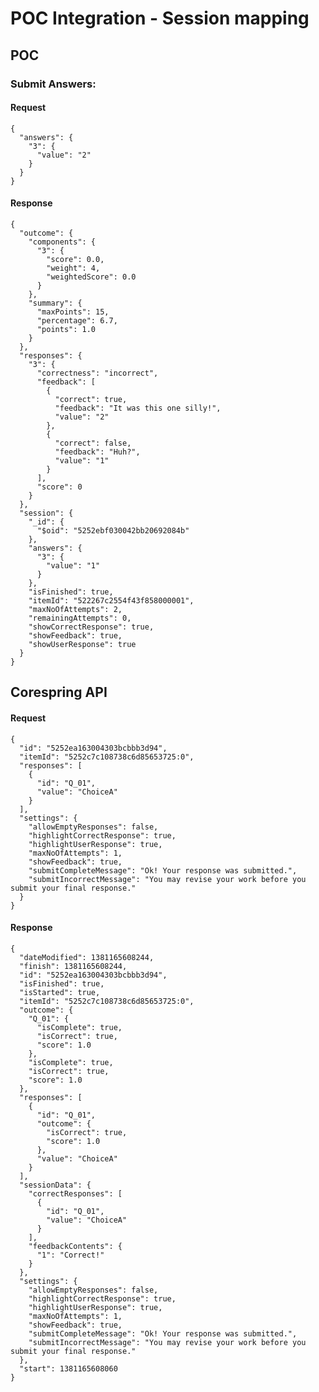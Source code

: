 # POC Integration - Session mapping

## POC

### Submit Answers:

#### Request

    {
      "answers": {
        "3": {
          "value": "2"
        }
      }
    }

#### Response

    {
      "outcome": {
        "components": {
          "3": {
            "score": 0.0,
            "weight": 4,
            "weightedScore": 0.0
          }
        },
        "summary": {
          "maxPoints": 15,
          "percentage": 6.7,
          "points": 1.0
        }
      },
      "responses": {
        "3": {
          "correctness": "incorrect",
          "feedback": [
            {
              "correct": true,
              "feedback": "It was this one silly!",
              "value": "2"
            },
            {
              "correct": false,
              "feedback": "Huh?",
              "value": "1"
            }
          ],
          "score": 0
        }
      },
      "session": {
        "_id": {
          "$oid": "5252ebf030042bb20692084b"
        },
        "answers": {
          "3": {
            "value": "1"
          }
        },
        "isFinished": true,
        "itemId": "522267c2554f43f858000001",
        "maxNoOfAttempts": 2,
        "remainingAttempts": 0,
        "showCorrectResponse": true,
        "showFeedback": true,
        "showUserResponse": true
      }
    }


## Corespring API

#### Request


    {
      "id": "5252ea163004303bcbbb3d94",
      "itemId": "5252c7c108738c6d85653725:0",
      "responses": [
        {
          "id": "Q_01",
          "value": "ChoiceA"
        }
      ],
      "settings": {
        "allowEmptyResponses": false,
        "highlightCorrectResponse": true,
        "highlightUserResponse": true,
        "maxNoOfAttempts": 1,
        "showFeedback": true,
        "submitCompleteMessage": "Ok! Your response was submitted.",
        "submitIncorrectMessage": "You may revise your work before you submit your final response."
      }
    }


#### Response

    {
      "dateModified": 1381165608244,
      "finish": 1381165608244,
      "id": "5252ea163004303bcbbb3d94",
      "isFinished": true,
      "isStarted": true,
      "itemId": "5252c7c108738c6d85653725:0",
      "outcome": {
        "Q_01": {
          "isComplete": true,
          "isCorrect": true,
          "score": 1.0
        },
        "isComplete": true,
        "isCorrect": true,
        "score": 1.0
      },
      "responses": [
        {
          "id": "Q_01",
          "outcome": {
            "isCorrect": true,
            "score": 1.0
          },
          "value": "ChoiceA"
        }
      ],
      "sessionData": {
        "correctResponses": [
          {
            "id": "Q_01",
            "value": "ChoiceA"
          }
        ],
        "feedbackContents": {
          "1": "Correct!"
        }
      },
      "settings": {
        "allowEmptyResponses": false,
        "highlightCorrectResponse": true,
        "highlightUserResponse": true,
        "maxNoOfAttempts": 1,
        "showFeedback": true,
        "submitCompleteMessage": "Ok! Your response was submitted.",
        "submitIncorrectMessage": "You may revise your work before you submit your final response."
      },
      "start": 1381165608060
    }


